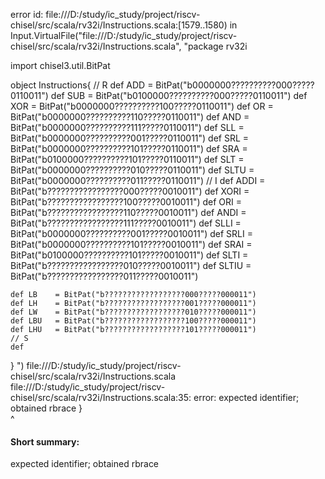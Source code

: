 error id: file:///D:/study/ic_study/project/riscv-chisel/src/scala/rv32i/Instructions.scala:[1579..1580) in Input.VirtualFile("file:///D:/study/ic_study/project/riscv-chisel/src/scala/rv32i/Instructions.scala", "package rv32i

import chisel3.util.BitPat

object Instructions{
    // R
    def ADD   = BitPat("b0000000??????????000?????0110011") 
    def SUB   = BitPat("b0100000??????????000?????0110011")
    def XOR   = BitPat("b0000000??????????100?????0110011")
    def OR    = BitPat("b0000000??????????110?????0110011")
    def AND   = BitPat("b0000000??????????111?????0110011")
    def SLL   = BitPat("b0000000??????????001?????0110011")
    def SRL   = BitPat("b0000000??????????101?????0110011")
    def SRA   = BitPat("b0100000??????????101?????0110011")
    def SLT   = BitPat("b0000000??????????010?????0110011")
    def SLTU  = BitPat("b0000000??????????011?????0110011")
    // I
    def ADDI  = BitPat("b?????????????????000?????0010011")
    def XORI  = BitPat("b?????????????????100?????0010011")
    def ORI   = BitPat("b?????????????????110?????0010011")
    def ANDI  = BitPat("b?????????????????111?????0010011")
    def SLLI  = BitPat("b0000000??????????001?????0010011")
    def SRLI  = BitPat("b0000000??????????101?????0010011")
    def SRAI  = BitPat("b0100000??????????101?????0010011")
    def SLTI  = BitPat("b?????????????????010?????0010011")
    def SLTIU = BitPat("b?????????????????011?????0010011")
    
    def LB    = BitPat("b??????????????????000?????000011")
    def LH    = BitPat("b??????????????????001?????000011")
    def LW    = BitPat("b??????????????????010?????000011")
    def LBU   = BitPat("b??????????????????100?????000011")
    def LHU   = BitPat("b??????????????????101?????000011")
    // S
    def
}   ")
file:///D:/study/ic_study/project/riscv-chisel/src/scala/rv32i/Instructions.scala
file:///D:/study/ic_study/project/riscv-chisel/src/scala/rv32i/Instructions.scala:35: error: expected identifier; obtained rbrace
}   
^
#### Short summary: 

expected identifier; obtained rbrace